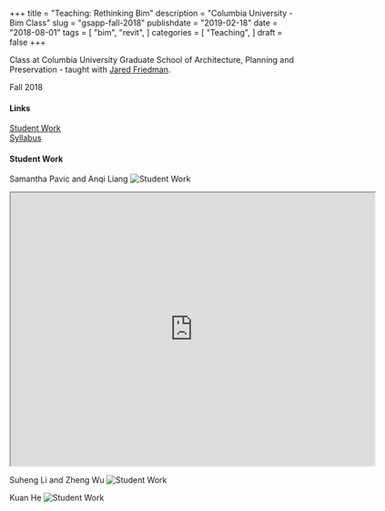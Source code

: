 +++
title = "Teaching: Rethinking Bim"
description = "Columbia University - Bim Class"
slug = "gsapp-fall-2018"
publishdate = "2019-02-18"
date = "2018-08-01"
tags = [
    "bim",
    "revit",
]
categories = [
    "Teaching",
]
draft = false
+++

Class at Columbia University Graduate School of Architecture, Planning and Preservation - taught with [Jared Friedman](https://www.linkedin.com/in/jared-friedman-72760324).

Fall 2018


#### Links

<div class="links">
    <i class="fas fa-link"></i>
    <a href="https://www.arch.columbia.edu/courses/82796-2109">Student Work</a>
    <br>
    <i class="fas fa-book-open"></i>
    <a href="/docs/rethinking-bim.pdf">Syllabus</a>
</div>

#### Student Work

Samantha Pavic and Anqi Liang
![Student Work](/img/gsapp/student-work-1.png)

<iframe src="https://drive.google.com/file/d/1owWK9TzFTcUCCC15sZDA__Xp-6GL9fMg/preview" width="640" height="480"></iframe>

Suheng Li and Zheng Wu
![Student Work](/img/gsapp/suhengli-zhengwu.jpg)

Kuan He
![Student Work](/img/gsapp/kuan-he.gif)
